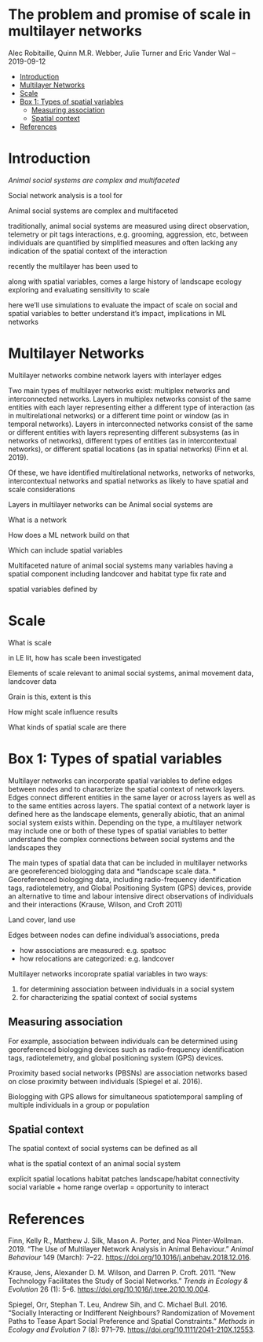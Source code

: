 The problem and promise of scale in multilayer networks
================
Alec Robitaille, Quinn M.R. Webber, Julie Turner and Eric Vander Wal
– 2019-09-12

  - [Introduction](#introduction)
  - [Multilayer Networks](#multilayer-networks)
  - [Scale](#scale)
  - [Box 1: Types of spatial
    variables](#box-1-types-of-spatial-variables)
      - [Measuring association](#measuring-association)
      - [Spatial context](#spatial-context)
  - [References](#references)

# Introduction

*Animal social systems are complex and multifaceted*

Social network analysis is a tool for

Animal social systems are complex and multifaceted

traditionally, animal social systems are measured using direct
observation, telemetry or pit tags interactions, e.g. grooming,
aggression, etc, between individuals are quantified by simplified
measures and often lacking any indication of the spatial context of the
interaction

recently the multilayer has been used to

along with spatial variables, comes a large history of landscape ecology
exploring and evaluating sensitivity to scale

here we’ll use simulations to evaluate the impact of scale on social and
spatial variables to better understand it’s impact, implications in ML
networks

# Multilayer Networks

Multilayer networks combine network layers with interlayer edges

Two main types of multilayer networks exist: multiplex networks and
interconnected networks. Layers in multiplex networks consist of the
same entities with each layer representing either a different type of
interaction (as in multirelational networks) or a different time point
or window (as in temporal networks). Layers in interconnected networks
consist of the same or different entities with layers representing
different subsystems (as in networks of networks), different types of
entities (as in intercontextual networks), or different spatial
locations (as in spatial networks) (Finn et al. 2019).

Of these, we have identified multirelational networks, networks of
networks, intercontextual networks and spatial networks as likely to
have spatial and scale considerations

Layers in multilayer networks can be Animal social systems are

What is a network

How does a ML network build on that

Which can include spatial variables

Multifaceted nature of animal social systems many variables having a
spatial component including landcover and habitat type fix rate and

spatial variables defined by

# Scale

What is scale

in LE lit, how has scale been investigated

Elements of scale relevant to animal social systems, animal movement
data, landcover data

Grain is this, extent is this

How might scale influence results

What kinds of spatial scale are there

# Box 1: Types of spatial variables

Multilayer networks can incorporate spatial variables to define edges
between nodes and to characterize the spatial context of network layers.
Edges connect different entities in the same layer or across layers as
well as to the same entities across layers. The spatial context of a
network layer is defined here as the landscape elements, generally
abiotic, that an animal social system exists within. Depending on the
type, a multilayer network may include one or both of these types of
spatial variables to better understand the complex connections between
social systems and the landscapes they

The main types of spatial data that can be included in multilayer
networks are georeferenced biologging data and *landscape scale data. *
Georeferenced biologging data, including radio-frequency identification
tags, radiotelemetry, and Global Positioning System (GPS) devices,
provide an alternative to time and labour intensive direct observations
of individuals and their interactions (Krause, Wilson, and Croft 2011)

Land cover, land use

Edges between nodes can define individual’s associations, preda

  - how associations are measured: e.g. spatsoc
  - how relocations are categorized: e.g. landcover

Multilayer networks incoroprate spatial variables in two ways:

1.  for determining association between individuals in a social system
2.  for characterizing the spatial context of social systems

## Measuring association

For example, association between individuals can be determined using
georeferenced biologging devices such as radio‐frequency identification
tags, radiotelemetry, and global positioning system (GPS) devices.

Proximity based social networks (PBSNs) are association networks based
on close proximity between individuals (Spiegel et al. 2016).

Biologging with GPS allows for simultaneous spatiotemporal sampling of
multiple individuals in a group or population

## Spatial context

The spatial context of social systems can be defined as all

what is the spatial context of an animal social system

explicit spatial locations habitat patches landscape/habitat
connectivity social variable + home range overlap = opportunity to
interact

# References

<div id="refs" class="references">

<div id="ref-finn2019">

Finn, Kelly R., Matthew J. Silk, Mason A. Porter, and Noa
Pinter-Wollman. 2019. “The Use of Multilayer Network Analysis in Animal
Behaviour.” *Animal Behaviour* 149 (March): 7–22.
<https://doi.org/10.1016/j.anbehav.2018.12.016>.

</div>

<div id="ref-krause2011">

Krause, Jens, Alexander D. M. Wilson, and Darren P. Croft. 2011. “New
Technology Facilitates the Study of Social Networks.” *Trends in Ecology
& Evolution* 26 (1): 5–6. <https://doi.org/10.1016/j.tree.2010.10.004>.

</div>

<div id="ref-spiegel2016">

Spiegel, Orr, Stephan T. Leu, Andrew Sih, and C. Michael Bull. 2016.
“Socially Interacting or Indifferent Neighbours? Randomization of
Movement Paths to Tease Apart Social Preference and Spatial
Constraints.” *Methods in Ecology and Evolution* 7 (8): 971–79.
<https://doi.org/10.1111/2041-210X.12553>.

</div>

</div>
